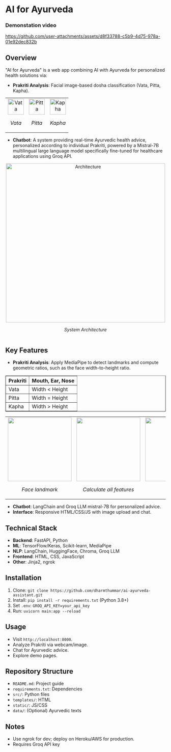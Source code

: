 # AI for Ayurveda

### Demonstation video





https://github.com/user-attachments/assets/d8f33788-c5b9-4d75-978a-01e92dec832b





## Overview
"AI for Ayurveda" is a web app combining AI with Ayurveda for personalized health solutions via:
- **Prakriti Analysis**: Facial image-based dosha classification (Vata, Pitta, Kapha).
 <table style="margin: 0 auto; text-align: center;">
  <tr>
    <td>
      <img src="https://github.com/user-attachments/assets/e4bfa649-65bc-4063-810a-ae313ec1b1a3" alt="Vata" width="50" height="50">
      <p><em>Vata</em></p>
    </td>
    <td>
      <img src="https://github.com/user-attachments/assets/311c7fac-9489-4106-abce-0b86bc17c085" alt="Pitta" width="50" height="50">
      <p><em>Pitta</em></p>
    </td>
    <td>
      <img src="https://github.com/user-attachments/assets/8ae44dec-0f61-4092-b5bd-3072bd2dd037" alt="Kapha" width="50" height="50">
      <p><em>Kapha</em></p>
    </td>
  </tr>
</table>


- **Chatbot**: A system providing real-time Ayurvedic health advice, personalized according to individual Prakriti, powered by a Mistral-7B multilingual large language model specifically fine-tuned for healthcare applications using Groq API.

<div style="display: flex; justify-content: center; gap: 20px;">
  <div style="text-align: center;">
    <img src="https://github.com/user-attachments/assets/9228dfc8-ea42-4204-8136-fd52bbb70d5d" alt="Architecture" width="500" height="500">
    <p><em>System Architecture</em></p>
  </div>
</div>

## Key Features

- **Prakriti Analysis**: Apply MediaPipe to detect landmarks and compute geometric ratios, such as the face width-to-height ratio.
<table border="1">
  <tr>
    <th>Prakriti</th>
    <th>Mouth, Ear, Nose</th>
  </tr>
  <tr>
    <td>Vata</td>
    <td>Width &lt; Height</td>
  </tr>
  <tr>
    <td>Pitta</td>
    <td>Width = Height</td>
  </tr>
  <tr>
    <td>Kapha</td>
    <td>Width &gt; Height</td>
  </tr>
</table>

<table style="margin: 0 auto; text-align: center;">
  <tr>
    <td>
      <img src="https://github.com/user-attachments/assets/88656fbb-9467-479c-8f22-3c7347990c62"  width="200" height="200">
      <p><em>Face landmark</em></p>
    </td>
    <td>
      <img src="https://github.com/user-attachments/assets/e0e91a16-70b1-4221-ba86-be5f075365fd"  width="200" height="200">
      <p><em>Calculate all features</em></p>
    </td>
    <td>
      <img src="https://github.com/user-attachments/assets/ff0ddba7-7ba0-4739-8365-19918eb08648" width="200" height="200">
      <p><em>Analysis</em></p>
    </td>
  </tr>
</table>





  
- **Chatbot**: LangChain and Groq LLM mistral-7B for personalized advice.
- **Interface**: Responsive HTML/CSS/JS with image upload and chat.

## Technical Stack
- **Backend**: FastAPI, Python
- **ML**: TensorFlow/Keras, Scikit-learn, MediaPipe
- **NLP**: LangChain, HuggingFace, Chroma, Groq LLM
- **Frontend**: HTML, CSS, JavaScript
- **Other**: Jinja2, ngrok

## Installation
1. Clone: `git clone https://github.com/dharmthummar/ai-ayurveda-assistant.git`
2. Install: `pip install -r requirements.txt` (Python 3.8+)
3. Set `.env`: `GROQ_API_KEY=your_api_key`
4. Run: `uvicorn main:app --reload`

## Usage
- Visit `http://localhost:8000`.
- Analyze Prakriti via webcam/image.
- Chat for Ayurvedic advice.
- Explore demo pages.

## Repository Structure
- `README.md`: Project guide
- `requirements.txt`: Dependencies
- `src/`: Python files
- `templates/`: HTML
- `static/`: JS/CSS
- `data/`: (Optional) Ayurvedic texts

## Notes
- Use ngrok for dev; deploy on Heroku/AWS for production.
- Requires Groq API key
<!---
![over](https://github.com/user-attachments/assets/88c93995-d6c5-4c24-8c47-a25472f50017)
![future](https://github.com/user-attachments/assets/e3d6aa6b-d369-4011-a9f7-c979395a2274)
![background](https://github.com/user-attachments/assets/bd5c9b73-80b7-4267-884f-7c0d5b8194d5)
--->
